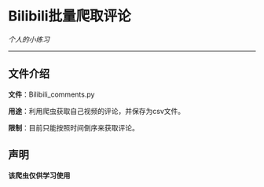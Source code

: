 # Bilibili批量爬取评论
*个人的小练习*

------------------------------------------

## 文件介绍

**文件**：Bilibili_comments.py

**用途**：利用爬虫获取自己视频的评论，并保存为csv文件。

**限制**：目前只能按照时间倒序来获取评论。

## 声明

**该爬虫仅供学习使用**
